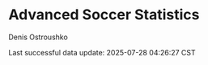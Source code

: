 # Advanced Soccer Statistics
Denis Ostroushko

<!-- gfm -->

Last successful data update: 2025-07-28 04:26:27 CST
